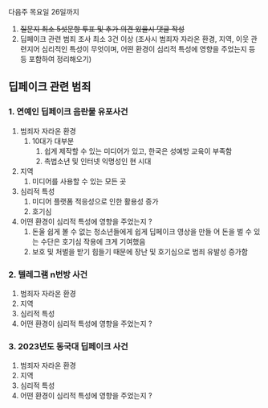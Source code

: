 다음주 목요일 26일까지
1. ~~질문지 최소 5섯문항 투표 및 추가 의견 있을시 댓글 작성~~
2. 딥페이크 관련 범죄 조사 최소 3건 이상 (조사시 범죄자 자라온 환경, 지역, 이웃 관련지어 심리적인 특성이 무엇이며, 어떤 환경이 심리적 특성에 영향을 주었는지 등등 포함하여 정리해오기)

## 딥페이크 관련 범죄 
### 1. 연예인 딥페이크 음란물 유포사건
1. 범죄자 자라온 환경
	1.  10대가 대부분
		1.   쉽게 제작할 수 있는 미디어가 있고, 한국은 성예방 교육이 부족함
		2. 촉법소년 및 인터넷 익명성인 현 시대
3. 지역
	1. 미디어를 사용할 수 있는 모든 곳
4. 심리적 특성
	1. 미디어 플랫폼 적응성으로 인한 활용성 증가
	2. 호기심
5. 어떤 환경이 심리적 특성에 영향을 주었는지 ?
	1. 돈울 쉽게 볼 수 없는 청소년들에게 쉽게 딥페이크 영상을 만들 어 돈을 벌 수 있는 수단은 호기심 작용에 크게 기여했음
	2. 보호 및 처벌을 받기 힘들기 때문에 장난 및 호기심으로 범죄 유발성 증가함
### 2. 텔레그램 n번방 사건
1. 범죄자 자라온 환경
2. 지역
3. 심리적 특성
4. 어떤 환경이 심리적 특성에 영향을 주었는지 ?
### 3. 2023년도 동국대 딥페이크 사건
1. 범죄자 자라온 환경
2. 지역
3. 심리적 특성
4. 어떤 환경이 심리적 특성에 영향을 주었는지 ?